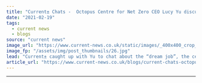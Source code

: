 ```yaml
---
title: "Current± Chats -  Octopus Centre for Net Zero CEO Lucy Yu discusses her plans for the centre"
date: "2021-02-19"
tags: 
  - current news
  - blogs
source: "current news"
image_url: "https://www.current-news.co.uk/static/images/_400x400_crop_center-center/Lucy-Yu-CEO-of-the-Octopus-Centre-for-Net-Zero-credit-Octopus-Energy.jpg"
image_fp: "/assets/img/post_thumbnails/26.jpg"
lead: "Current± caught up with Yu to chat about the “dream job”, the centre’s initial focuses and the benefits of bringing together a broad range of experts."
article_url: "https://www.current-news.co.uk/blogs/current-chats-octopus-centre-for-net-zero-ceo-lucy-yu-discusses-her-plans-for-the-centre?utm_source=rss-feeds&utm_medium=rss&utm_campaign=rss"
---
```


---
